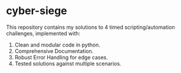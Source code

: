 # cyber-siege
This repository contains my solutions to 4 timed scripting/automation challenges, implemented with:  
1) Clean and modular code in python. 
2) Comprehensive Documentation. 
3) Robust Error Handling for edge cases. 
4) Tested solutions against multiple scenarios.
